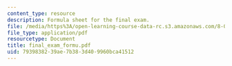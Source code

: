 ```yaml
---
content_type: resource
description: Formula sheet for the final exam.
file: /media/https%3A/open-learning-course-data-rc.s3.amazonaws.com/8-01l-physics-i-classical-mechanics-fall-2005/7939838239ae7b383d409960bca41512_final_exam_formu.pdf
file_type: application/pdf
resourcetype: Document
title: final_exam_formu.pdf
uid: 79398382-39ae-7b38-3d40-9960bca41512
---
```

